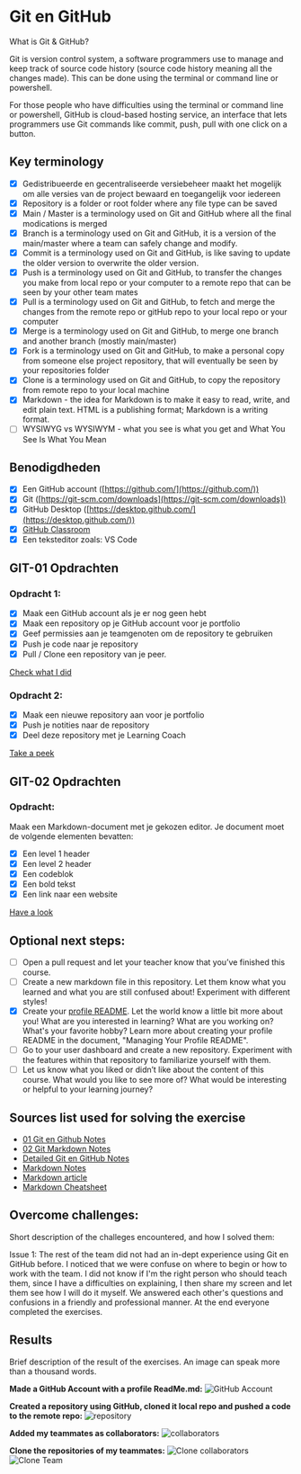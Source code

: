 # Git en GitHub

What is Git & GitHub?

Git is version control system, a software programmers use to manage and keep track of source code history (source code history meaning all the changes made). This can be done using the terminal or command line or powershell.

For those people who have difficulties using the terminal or command line or powershell, GitHub is cloud-based hosting service, an interface that lets programmers use Git commands like commit, push, pull with one click on a button.

## Key terminology

- [x] Gedistribueerde en gecentraliseerde versiebeheer maakt het mogelijk om alle versies van de project bewaard en toegangelijk voor iedereen
- [x] Repository is a folder or root folder where any file type can be saved
- [x] Main / Master is a terminology used on Git and GitHub where all the final modications is merged
- [x] Branch is a terminology used on Git and GitHub, it is a version of the main/master where a team can safely change and modify.
- [x] Commit is a terminology used on Git and GitHub, is like saving to update the older version to overwrite the older version.
- [x] Push is a terminology used on Git and GitHub, to transfer the changes you make from local repo or your computer to a remote repo that can be seen by your other team mates
- [x] Pull is a terminology used on Git and GitHub, to fetch and merge the changes from the remote repo or gitHub repo to your local repo or your computer
- [x] Merge is a terminology used on Git and GitHub, to merge one branch and another branch (mostly main/master)
- [x] Fork is a terminology used on Git and GitHub, to make a personal copy from someone else project repository, that will eventually be seen by your repositories folder
- [x] Clone is a terminology used on Git and GitHub, to copy the repository from remote repo to your local machine
- [x] Markdown - the idea for Markdown is to make it easy to read, write, and edit plain text. HTML is a publishing format; Markdown is a writing format.
- [ ] WYSIWYG vs WYSIWYM - what you see is what you get and What You See Is What You Mean

## Benodigdheden

- [x] Een GitHub account ([https://github.com/](https://github.com/))
- [x] Git ([https://git-scm.com/downloads](https://git-scm.com/downloads))
- [x] GitHub Desktop ([https://desktop.github.com/](https://desktop.github.com/))
- [x] [GitHub Classroom](https://classroom.github.com/a/XT3fX2Gg)
- [x] Een teksteditor zoals: VS Code

## GIT-01 Opdrachten

### Opdracht 1:

- [x] Maak een GitHub account als je er nog geen hebt
- [x] Maak een repository op je GitHub account voor je portfolio
- [x] Geef permissies aan je teamgenoten om de repository te gebruiken
- [x] Push je code naar je repository
- [x] Pull / Clone een repository van je peer.

[Check what I did](https://github.com/agcdtmr/curly-system)

### Opdracht 2:

- [x] Maak een nieuwe repository aan voor je portfolio
- [x] Push je notities naar de repository
- [x] Deel deze repository met je Learning Coach

[Take a peek](https://github.com/agcdtmr/angeline-cloud-10-repo)

## GIT-02 Opdrachten

### Opdracht:

Maak een Markdown-document met je gekozen editor. Je document moet de volgende elementen bevatten:

- [x] Een level 1 header
- [x] Een level 2 header
- [x] Een codeblok
- [x] Een bold tekst
- [x] Een link naar een website

[Have a look](https://github.com/techgrounds/techgrounds-agcdtmr/blob/main/README.md)

## Optional next steps:

- [ ] Open a pull request and let your teacher know that you’ve finished this course.
- [ ] Create a new markdown file in this repository. Let them know what you learned and what you are still confused about! Experiment with different styles!
- [x] Create your [profile README](https://github.com/agcdtmr/agcdtmr). Let the world know a little bit more about you! What are you interested in learning? What are you working on? What's your favorite hobby? Learn more about creating your profile README in the document, "Managing Your Profile README".
- [ ] Go to your user dashboard and create a new repository. Experiment with the features within that repository to familiarize yourself with them.
- [ ] Let us know what you liked or didn’t like about the content of this course. What would you like to see more of? What would be interesting or helpful to your learning journey?

## Sources list used for solving the exercise

- [01 Git en Github Notes](https://docs.google.com/document/d/1atWsuA_QpRaiguCzjI1CzzUftLDMLTiq/edit#heading=h.1fob9te)
- [02 Git Markdown Notes](https://docs.google.com/document/d/11kvwQZnXlwZqnoxRgwIIZSeALNidT-Zp)
- [Detailed Git en GitHub Notes](https://github.com/techgrounds/git-github-fundamentals-agcdtmr)
- [Markdown Notes](https://docs.google.com/document/d/11kvwQZnXlwZqnoxRgwIIZSeALNidT-Zp/edit#)
- [Markdown article](https://daringfireball.net/projects/markdown/syntax)
- [Markdown Cheatsheet](https://github.com/adam-p/markdown-here/wiki/Markdown-Cheatsheet)

## Overcome challenges:

Short description of the challeges encountered, and how I solved them:

Issue 1: The rest of the team did not had an in-dept experience using Git en GitHub before. I noticed that we were confuse on where to begin or how to work with the team. I did not know if I'm the right person who should teach them, since I have a difficulties on explaining, I then share my screen and let them see how I will do it myself. We answered each other's questions and confusions in a friendly and professional manner. At the end everyone completed the exercises.

## Results

Brief description of the result of the exercises. An image can speak more than a thousand words.

**Made a GitHub Account with a profile ReadMe.md:**
![GitHub Account](https://github.com/techgrounds/techgrounds-anj-dtmr/blob/main/00_includes/week-1-includes/githubaccount.png)

**Created a repository using GitHub, cloned it local repo and pushed a code to the remote repo:**
![repository](https://github.com/techgrounds/techgrounds-anj-dtmr/blob/main/00_includes/week-1-includes/repo.png)

**Added my teammates as collaborators:**
![collaborators](https://github.com/techgrounds/techgrounds-anj-dtmr/blob/main/00_includes/week-1-includes/collabs.png)

**Clone the repositories of my teammates:**
![Clone collaborators](https://github.com/techgrounds/techgrounds-anj-dtmr/blob/main/00_includes/week-1-includes/clone1.png)
![Clone Team](https://github.com/techgrounds/techgrounds-anj-dtmr/blob/main/00_includes/week-1-includes/clone2.png)
